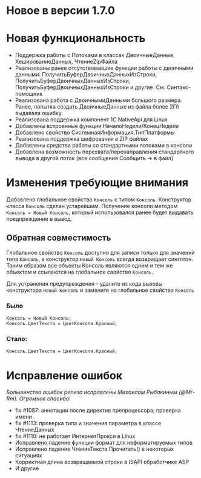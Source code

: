 # Новое в версии 1.7.0

# Новая функциональность

* Поддержка работы с Потоками в классах ДвоичныеДанные, ХешированиеДанных, ЧтениеZipФайла
* Реализованы ранее отсутствовавшие функции работы с двоичными данными: ПолучитьБуферДвоичныхДанныхИзСтроки, ПолучитьБуферДвоичныхДанныхИзСтроки, ПолучитьБуферДвоичныхДанныхИзСтроки и другие. См. Синтакс-помощник
* Реализована работа с ДвоичнымиДанными большого размера. Ранее, попытка создать ДвоичныеДанные из файла более 2Гб выдавала ошибку.
* Реализована поддержка компонент 1С NativeApi для Linux
* Добавлены встроенные функции НачалоНедели/КонецНедели
* Добавлено свойство СистемнаяИнформация.ТипПлатформы
* Реализована поддержка шифрования в ZIP файлах
* Добавлены средства работы со стандартными потоками в консоли
* Добавлена возможность перехвата/перенаправления стандартного вывода в другой поток (все сообщения Сообщить -> в файл)

# Изменения требующие внимания

Добавлено глобальное свойство `Консоль` с типом `Консоль`. Конструктор класса `Консоль` сделан устаревшим. 
Получение консоли методом `Консоль = Новый Консоль`, который использовался ранее будет выдавать предпреждение в вывод.

## Обратная совместимость

Глобальное свойство `Консоль` доступно для записи только для значений типа `Консоль`, а конструктор `Новый Консоль` всегда возвращает синглтон. Таким образом все объекты Консоль являются одним и тем же объектом и ссылаются на глобальное свойство `Консоль`.

Для устранения предупреждения - удалите из кода вызовы конструктора `Новый Консоль` и замените на глобальное свойство `Консоль`

### Было

```bsl
Консоль = Новый Консоль;
Консоль.ЦветТекста = ЦветКонсоли.Красный;
```

### Стало:

```bsl
Консоль.ЦветТекста = ЦветКонсоли.Красный;
```

# Исправление ошибок

*Большинство ошибок релиза исправлены Михаилом Рыбакиным (@Mr-Rm). Огромное спасибо!*

* fix #1087: аннотации после директив препроцессора; проверка имени
* fix #1113: проверка типа и значения параметра в классе ЧтениеДанных
* fix #1110: не работает ИнтернетПрокси в Linux
* Исправлено падение функции формат для неформатируемых типов
* Исправлено падение ЧтениеТекста.Прочитать() в некоторых ситуациях
* Корректная длина возвращаемой строки в ISAPI обработчике ASP
* И другие
